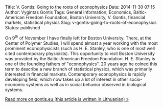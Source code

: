 Title: V. Gontis: Going to the roots of econophysics
Date: 2014-11-30 07:15
Author: Vygintas Gontis
Tags: General information, Economics, Baltic-American Freedom Foundation, Boston University, V. Gontis, financial markets, statistical physics
Slug: v-gontis-going-to-roots-of-econophysics
Status: published

On 9<sup>th</sup>
of November I have finally left for Boston University. There, at the
Center of Polymer Studies, I will spend almost a year working with the
most prominent econophysicists (such as H. E. Stanley, who is one of
most well cited contemporary physicists). This opportunity to visit
Boston University was provided by the Baltic-American Freedom
Foundation. H. E. Stanley is one of the founding fathers of
"econophysics". 20 years ago he coined this term to describe a new
branch of statistical physics, which was primarily interested in
financial markets. Contemporary econophysics is rapidly developing
field, which now takes up a lot of interest in other socio-economic
systems as well as in social behavior observed in biological systems.

[Read more on gontis.eu (this article is written in Lithuanian)
»](https://gontis.eu/2014/11/arciau-ekonofizikos-istaku/)
